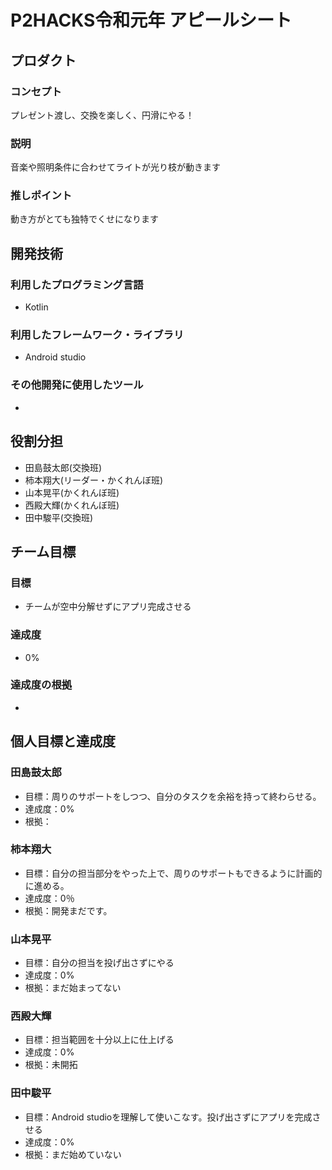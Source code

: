 # P2HACKS令和元年 アピールシート

## プロダクト

### コンセプト
プレゼント渡し、交換を楽しく、円滑にやる！

### 説明
音楽や照明条件に合わせてライトが光り枝が動きます

### 推しポイント
動き方がとても独特でくせになります

## 開発技術

### 利用したプログラミング言語
- Kotlin

### 利用したフレームワーク・ライブラリ
- Android studio

### その他開発に使用したツール
- 

## 役割分担
- 田島鼓太郎(交換班)
- 柿本翔大(リーダー・かくれんぼ班)
- 山本晃平(かくれんぼ班)
- 西殿大輝(かくれんぼ班)
- 田中駿平(交換班)

## チーム目標

### 目標
- チームが空中分解せずにアプリ完成させる

### 達成度
- 0%

### 達成度の根拠
- 

## 個人目標と達成度

### 田島鼓太郎
- 目標：周りのサポートをしつつ、自分のタスクを余裕を持って終わらせる。
- 達成度：0%
- 根拠：

### 柿本翔大
- 目標：自分の担当部分をやった上で、周りのサポートもできるように計画的に進める。
- 達成度：0％
- 根拠：開発まだです。

### 山本晃平
- 目標：自分の担当を投げ出さずにやる
- 達成度：0%
- 根拠：まだ始まってない

### 西殿大輝
- 目標：担当範囲を十分以上に仕上げる
- 達成度：0%
- 根拠：未開拓

### 田中駿平
- 目標：Android studioを理解して使いこなす。投げ出さずにアプリを完成させる
- 達成度：0%
- 根拠：まだ始めていない

